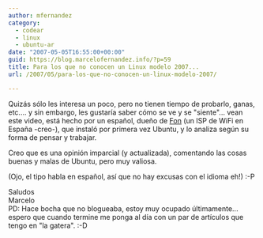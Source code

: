 ```yaml
---
author: mfernandez
category:
  - codear
  - linux
  - ubuntu-ar
date: "2007-05-05T16:55:00+00:00"
guid: https://blog.marcelofernandez.info/?p=59
title: Para los que no conocen un Linux modelo 2007...
url: /2007/05/para-los-que-no-conocen-un-linux-modelo-2007/

---
```

Quizás sólo les interesa un poco, pero no tienen tiempo de probarlo, ganas, etc.... y sin embargo, les gustaría saber cómo se ve y se "siente"... vean este video, está hecho por un español, dueño de [Fon](http://www.fon.com/es/) (un ISP de WiFi en España -creo-), que instaló por primera vez Ubuntu, y lo analiza según su forma de pensar y trabajar.

Creo que es una opinión imparcial (y actualizada), comentando las cosas buenas y malas de Ubuntu, pero muy valiosa.

(Ojo, el tipo habla en español, así que no hay excusas con el idioma eh!) :-P

Saludos  
Marcelo  
PD: Hace bocha que no blogueaba, estoy muy ocupado últimamente... espero que cuando termine me ponga al día con un par de artículos que tengo en "la gatera". :-D
